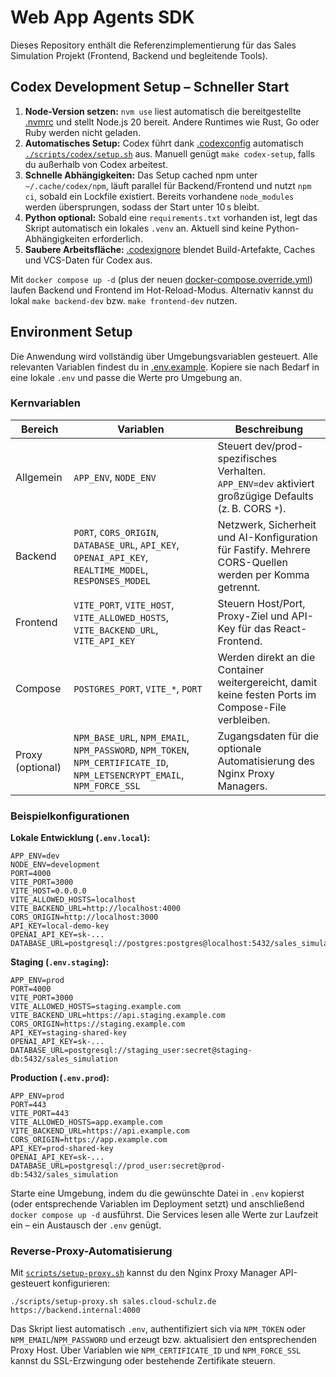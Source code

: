 # Web App Agents SDK

Dieses Repository enthält die Referenzimplementierung für das Sales Simulation Projekt (Frontend, Backend und begleitende Tools).

## Codex Development Setup – Schneller Start

1. **Node-Version setzen:** `nvm use` liest automatisch die bereitgestellte [.nvmrc](./.nvmrc) und stellt Node.js 20 bereit. Andere Runtimes wie Rust, Go oder Ruby werden nicht geladen.
2. **Automatisches Setup:** Codex führt dank [.codexconfig](./.codexconfig) automatisch [`./scripts/codex/setup.sh`](./scripts/codex/setup.sh) aus. Manuell genügt `make codex-setup`, falls du außerhalb von Codex arbeitest.
3. **Schnelle Abhängigkeiten:** Das Setup cached npm unter `~/.cache/codex/npm`, läuft parallel für Backend/Frontend und nutzt `npm ci`, sobald ein Lockfile existiert. Bereits vorhandene `node_modules` werden übersprungen, sodass der Start unter 10 s bleibt.
4. **Python optional:** Sobald eine `requirements.txt` vorhanden ist, legt das Skript automatisch ein lokales `.venv` an. Aktuell sind keine Python-Abhängigkeiten erforderlich.
5. **Saubere Arbeitsfläche:** [.codexignore](./.codexignore) blendet Build-Artefakte, Caches und VCS-Daten für Codex aus.

Mit `docker compose up -d` (plus der neuen [docker-compose.override.yml](./docker-compose.override.yml)) laufen Backend und Frontend im Hot-Reload-Modus. Alternativ kannst du lokal `make backend-dev` bzw. `make frontend-dev` nutzen.

## Environment Setup

Die Anwendung wird vollständig über Umgebungsvariablen gesteuert. Alle relevanten Variablen findest du in [.env.example](./.env.example). Kopiere sie nach Bedarf in eine lokale `.env` und passe die Werte pro Umgebung an.

### Kernvariablen

| Bereich | Variablen | Beschreibung |
| --- | --- | --- |
| Allgemein | `APP_ENV`, `NODE_ENV` | Steuert dev/prod-spezifisches Verhalten. `APP_ENV=dev` aktiviert großzügige Defaults (z. B. CORS `*`). |
| Backend | `PORT`, `CORS_ORIGIN`, `DATABASE_URL`, `API_KEY`, `OPENAI_API_KEY`, `REALTIME_MODEL`, `RESPONSES_MODEL` | Netzwerk, Sicherheit und AI-Konfiguration für Fastify. Mehrere CORS-Quellen werden per Komma getrennt. |
| Frontend | `VITE_PORT`, `VITE_HOST`, `VITE_ALLOWED_HOSTS`, `VITE_BACKEND_URL`, `VITE_API_KEY` | Steuern Host/Port, Proxy-Ziel und API-Key für das React-Frontend. |
| Compose | `POSTGRES_PORT`, `VITE_*`, `PORT` | Werden direkt an die Container weitergereicht, damit keine festen Ports im Compose-File verbleiben. |
| Proxy (optional) | `NPM_BASE_URL`, `NPM_EMAIL`, `NPM_PASSWORD`, `NPM_TOKEN`, `NPM_CERTIFICATE_ID`, `NPM_LETSENCRYPT_EMAIL`, `NPM_FORCE_SSL` | Zugangsdaten für die optionale Automatisierung des Nginx Proxy Managers. |

### Beispielkonfigurationen

**Lokale Entwicklung (`.env.local`):**

```
APP_ENV=dev
NODE_ENV=development
PORT=4000
VITE_PORT=3000
VITE_HOST=0.0.0.0
VITE_ALLOWED_HOSTS=localhost
VITE_BACKEND_URL=http://localhost:4000
CORS_ORIGIN=http://localhost:3000
API_KEY=local-demo-key
OPENAI_API_KEY=sk-...
DATABASE_URL=postgresql://postgres:postgres@localhost:5432/sales_simulation
```

**Staging (`.env.staging`):**

```
APP_ENV=prod
PORT=4000
VITE_PORT=3000
VITE_ALLOWED_HOSTS=staging.example.com
VITE_BACKEND_URL=https://api.staging.example.com
CORS_ORIGIN=https://staging.example.com
API_KEY=staging-shared-key
OPENAI_API_KEY=sk-...
DATABASE_URL=postgresql://staging_user:secret@staging-db:5432/sales_simulation
```

**Production (`.env.prod`):**

```
APP_ENV=prod
PORT=443
VITE_PORT=443
VITE_ALLOWED_HOSTS=app.example.com
VITE_BACKEND_URL=https://api.example.com
CORS_ORIGIN=https://app.example.com
API_KEY=prod-shared-key
OPENAI_API_KEY=sk-...
DATABASE_URL=postgresql://prod_user:secret@prod-db:5432/sales_simulation
```

Starte eine Umgebung, indem du die gewünschte Datei in `.env` kopierst (oder entsprechende Variablen im Deployment setzt) und anschließend `docker compose up -d` ausführst. Die Services lesen alle Werte zur Laufzeit ein – ein Austausch der `.env` genügt.

### Reverse-Proxy-Automatisierung

Mit [`scripts/setup-proxy.sh`](./scripts/setup-proxy.sh) kannst du den Nginx Proxy Manager API-gesteuert konfigurieren:

```
./scripts/setup-proxy.sh sales.cloud-schulz.de https://backend.internal:4000
```

Das Skript liest automatisch `.env`, authentifiziert sich via `NPM_TOKEN` oder `NPM_EMAIL`/`NPM_PASSWORD` und erzeugt bzw. aktualisiert den entsprechenden Proxy Host. Über Variablen wie `NPM_CERTIFICATE_ID` und `NPM_FORCE_SSL` kannst du SSL-Erzwingung oder bestehende Zertifikate steuern.
